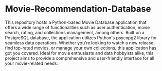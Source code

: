 # Movie-Recommendation-Database

This repository hosts a Python-based Movie Database application that offers a wide range of functionalities such as user authentication, movie search, rating, and collections management, among others. Built on a PostgreSQL database, the application utilizes Python's psycopg2 library for seamless data operations. Whether you're looking to watch a new release, find top-rated movies, or manage your own collections, this application has got you covered. Ideal for movie enthusiasts and data hobbyists alike, this project aims to provide a comprehensive and user-friendly interface for all your movie-related needs.
